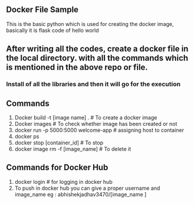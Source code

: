 ## Docker File Sample 

This is the basic python which is used for creating the docker image, basically it is flask code of hello world 

## After writing all the codes, create a docker file in the local directory. with all the commands which is mentioned in the above repo or file.

### Install of all the libraries and then it will go for the execution

## Commands 

1. Docker build -t [image name] . # To create a docker image
2. Docker images # To check whether image has been created or not 
3. docker run -p 5000:5000 welcome-app # assigning host to container
4. docker ps 
5. docker stop [container_id] # To stop
6. docker image rm -f [image_name] # To delete it


## Commands for Docker Hub
1. docker login # for logging in docker hub
2. To push in docker hub you can give a proper username and image_name eg : abhishekjadhav3470/[image_name ]
